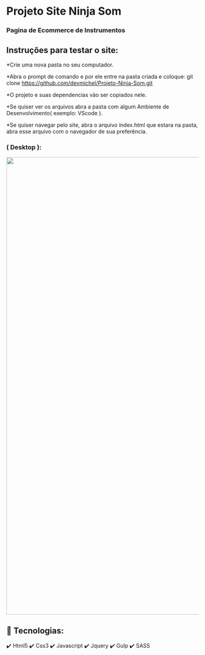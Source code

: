 <div>

# Projeto Site Ninja Som

### Pagina de Ecommerce de Instrumentos
</div>

## Instruções para testar o site:
<div>
*Crie uma nova pasta no seu computador.
    
*Abra o prompt de comando e por ele entre na pasta criada e coloque: git clone https://github.com/devmichel/Projeto-Ninja-Som.git

*O projeto e suas dependencias vão ser copiados nele.

*Se quiser ver os arquivos abra a pasta com algum Ambiente de Desenvolvimento( exemplo: VScode ).

*Se quiser navegar pelo site, abra o arquivo index.html que estara na pasta, abra esse arquivo com o navegador de sua preferência.

</div>

<div>
    <h3>( Desktop ):</h3>
    <img src="./src/img/gif/ninjaSom.gif" width='1200px'>
</div>
<div>

## 🚀 Tecnologias:
✔️ Html5
✔️ Css3
✔️ Javascript
✔️ Jquery
✔️ Gulp
✔️ SASS
</div>

